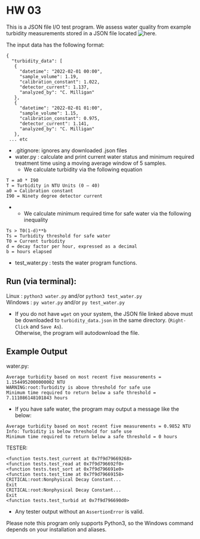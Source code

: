 # HW 03

This is a JSON file I/O test program.
We assess water quality from example turbidity measurements stored in a JSON file located ![here]("https://raw.githubusercontent.com/wjallen/turbidity/main/turbidity_data.json").

The input data has the following format:

```
{
  "turbidity_data": [
   {
     "datetime": "2022-02-01 00:00",
     "sample_volume": 1.19,
     "calibration_constant": 1.022,
     "detector_current": 1.137,
     "analyzed_by": "C. Milligan"
   },
   {
     "datetime": "2022-02-01 01:00",
     "sample_volume": 1.15,
     "calibration_constant": 0.975,
     "detector_current": 1.141,
     "analyzed_by": "C. Milligan"
   },
 ... etc
```

- .gitignore: ignores any downloaded .json files
- water.py	: calculate and print current water status and minimum required treatment time using a moving average window of 5 samples.
  -  We calculate turbidity via the following equation    
 ```
 T = a0 * I90
 T = Turbidity in NTU Units (0 – 40)
 a0 = Calibration constant
 I90 = Ninety degree detector current
 ```
- 
  -  We calculate minimum required time for safe water via the following inequality    
 ```
 Ts > T0(1-d)**b
 Ts = Turbidity threshold for safe water
 T0 = Current turbidity
 d = decay factor per hour, expressed as a decimal
 b = hours elapsed
 ```
- test_water.py	: tests the water program functions.

## Run (via terminal):

Linux	: `python3 water.py` and/or `python3 test_water.py`  
Windows	: `py water.py` and/or `py test_water.py`

- If you do not have `wget` on your system, the JSON file linked above must be downloaded to `turbidity_data.json` in the same directory. (`Right-Click` and `Save As`).  
Otherwise, the program will autodownload the file.  

## Example Output

water.py:  
```
Average turbidity based on most recent five measurements = 1.1544952000000002 NTU
WARNING:root:Turbidity is above threshold for safe use
Minimum time required to return below a safe threshold = 7.111086148101843 hours
```
- If you have safe water, the program may output a message like the below:  
```
Average turbidity based on most recent five measurements = 0.9852 NTU
Info: Turbidity is below threshold for safe use
Minimum time required to return below a safe threshold = 0 hours
```

TESTER:  
```
<function tests.test_current at 0x7f9d79669268>
<function tests.test_read at 0x7f9d796692f0>
<function tests.test_sort at 0x7f9d796691e0>
<function tests.test_time at 0x7f9d79669158>
CRITICAL:root:Nonphysical Decay Constant...
Exit
CRITICAL:root:Nonphysical Decay Constant...
Exit
<function tests.test_turbid at 0x7f9d796690d0>
```
- Any tester output without an `AssertionError` is valid.

Please note this program only supports Python3, so the Windows command depends on your installation and aliases.